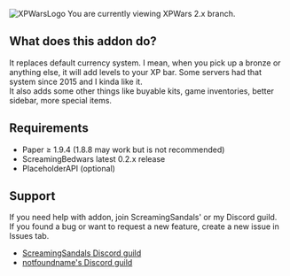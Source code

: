 ![XPWarsLogo](https://repository-images.githubusercontent.com/264228508/4dd23e46-3276-406e-9218-6929d6d9f4a5)
You are currently viewing XPWars 2.x branch.

## What does this addon do?
It replaces default currency system. I mean, when you pick up a bronze or anything else, it will add levels to your XP bar. Some servers had that system since 2015 and I kinda like it.
<br>It also adds some other things like buyable kits, game inventories, better sidebar, more special items.

## Requirements
- Paper ≥ 1.9.4 (1.8.8 may work but is not recommended)
- ScreamingBedwars latest 0.2.x release
- PlaceholderAPI (optional)

## Support
If you need help with addon, join ScreamingSandals' or my Discord guild.
<br>If you found a bug or want to request a new feature, create a new issue in Issues tab.
- [ScreamingSandals Discord guild](https://discord.gg/4xB54Ts)
- [notfoundname's Discord guild](https://discord.gg/2GhWZmHqJu)